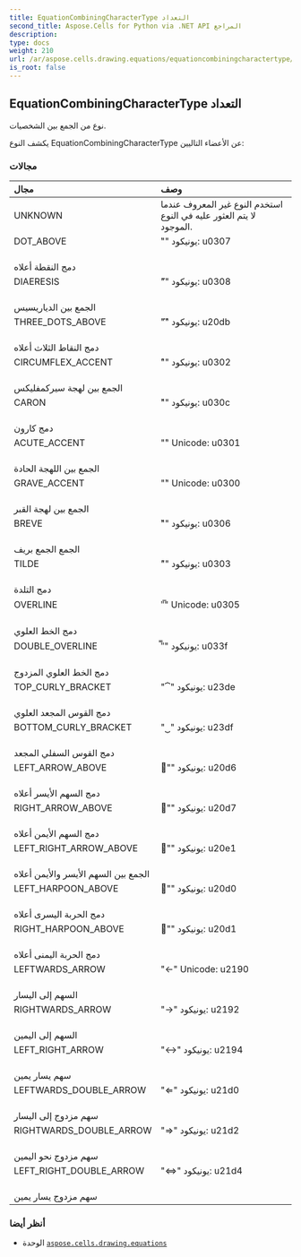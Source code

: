 ```yaml
---
title: EquationCombiningCharacterType التعداد
second_title: Aspose.Cells for Python via .NET API المراجع
description:
type: docs
weight: 210
url: /ar/aspose.cells.drawing.equations/equationcombiningcharactertype/
is_root: false
---
```

##  EquationCombiningCharacterType التعداد
نوع من الجمع بين الشخصيات.



يكشف النوع EquationCombiningCharacterType عن الأعضاء التاليين:

###  مجالات
| مجال| وصف|
| :- | :- |
| UNKNOWN | استخدم النوع غير المعروف عندما لا يتم العثور عليه في النوع الموجود.|
| DOT_ABOVE | "̇" يونيكود: u0307<br/> دمج النقطة أعلاه|
| DIAERESIS | "̈" يونيكود: u0308<br/> الجمع بين الدياريسيس|
| THREE_DOTS_ABOVE | "⃛" يونيكود: u20db<br/> دمج النقاط الثلاث أعلاه|
| CIRCUMFLEX_ACCENT | "̂" يونيكود: u0302<br/> الجمع بين لهجة سيركمفليكس|
| CARON | "̌" يونيكود: u030c<br/> دمج كارون|
| ACUTE_ACCENT | "́" Unicode: u0301<br/> الجمع بين اللهجة الحادة|
| GRAVE_ACCENT | "̀" Unicode: u0300<br/> الجمع بين لهجة القبر|
| BREVE | "̆" يونيكود: u0306<br/> الجمع الجمع بريف|
| TILDE | "̃" يونيكود: u0303<br/> دمج التلدة|
| OVERLINE |"̅" Unicode: u0305<br/> دمج الخط العلوي|
| DOUBLE_OVERLINE | "̿" يونيكود: u033f<br/> دمج الخط العلوي المزدوج|
| TOP_CURLY_BRACKET | "⏞" يونيكود: u23de<br/> دمج القوس المجعد العلوي|
| BOTTOM_CURLY_BRACKET | "⏟" يونيكود: u23df<br/> دمج القوس السفلي المجعد|
| LEFT_ARROW_ABOVE | "⃖" يونيكود: u20d6<br/> دمج السهم الأيسر أعلاه|
| RIGHT_ARROW_ABOVE | "⃗" يونيكود: u20d7<br/> دمج السهم الأيمن أعلاه|
| LEFT_RIGHT_ARROW_ABOVE | "⃡" يونيكود: u20e1<br/> الجمع بين السهم الأيسر والأيمن أعلاه|
| LEFT_HARPOON_ABOVE | "⃐" يونيكود: u20d0<br/> دمج الحربة اليسرى أعلاه|
| RIGHT_HARPOON_ABOVE | "⃑" يونيكود: u20d1<br/> دمج الحربة اليمنى أعلاه|
| LEFTWARDS_ARROW | "←" Unicode: u2190<br/> السهم إلى اليسار|
| RIGHTWARDS_ARROW | "→" يونيكود: u2192<br/> السهم إلى اليمين|
| LEFT_RIGHT_ARROW | "↔" يونيكود: u2194<br/> سهم يسار يمين|
| LEFTWARDS_DOUBLE_ARROW | "⇐" يونيكود: u21d0<br/> سهم مزدوج إلى اليسار|
| RIGHTWARDS_DOUBLE_ARROW | "⇒" يونيكود: u21d2<br/> سهم مزدوج نحو اليمين|
| LEFT_RIGHT_DOUBLE_ARROW | "⇔" يونيكود: u21d4<br/>سهم مزدوج يسار يمين|



###  أنظر أيضا
* الوحدة [`aspose.cells.drawing.equations`](..)
